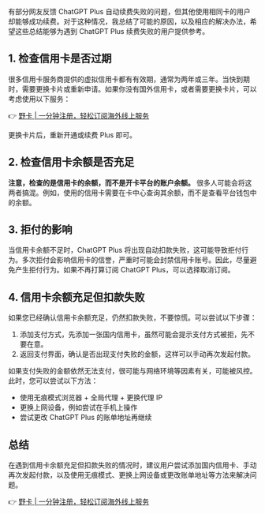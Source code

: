 有部分网友反馈 ChatGPT Plus 自动续费失败的问题，但其他使用相同卡的用户却能够成功续费。对于这种情况，我总结了可能的原因，以及相应的解决办法，希望这些总结能够为遇到 ChatGPT Plus 续费失败的用户提供参考。

## 1. 检查信用卡是否过期

很多信用卡服务商提供的虚拟信用卡都有有效期，通常为两年或三年。当快到期时，需要更换卡片或重新申请。如果你没有国外信用卡，或者需要更换卡片，可以考虑使用以下服务：

👉 [野卡 | 一分钟注册，轻松订阅海外线上服务](https://bit.ly/bewildcard)

更换卡片后，重新开通或续费 Plus 即可。

## 2. 检查信用卡余额是否充足

**注意，检查的是信用卡的余额，而不是开卡平台的账户余额。** 很多人可能会将这两者搞混。例如，使用的信用卡需要在卡中心查询其余额，而不是查看平台钱包中的余额。

## 3. 拒付的影响

当信用卡余额不足时，ChatGPT Plus 将出现自动扣款失败，这可能导致拒付行为。多次拒付会影响信用卡的信誉，严重时可能会封禁信用卡账号。因此，尽量避免产生拒付行为。如果不再打算订阅 ChatGPT Plus，可以选择取消订阅。

## 4. 信用卡余额充足但扣款失败

如果您已经确认信用卡余额充足，仍然扣款失败，不要惊慌。可以尝试以下步骤：

1. 添加支付方式，先添加一张国内信用卡，虽然可能会提示支付方式被拒，先不要在意。
2. 返回支付界面，确认是否出现支付失败的金额，这样可以手动再次发起付款。

如果支付失败的金额依然无法支付，很可能与网络环境等因素有关，可能被风控。此时，您可以尝试以下方法：

- 使用无痕模式浏览器 + 全局代理 + 更换代理 IP
- 更换上网设备，例如尝试在手机上操作
- 尝试更改 ChatGPT Plus 的账单地址再继续

## 总结

在遇到信用卡余额充足但扣款失败的情况时，建议用户尝试添加国内信用卡、手动再次发起付款，以及使用无痕模式、更换上网设备或更改账单地址等方法来解决问题。

👉 [野卡 | 一分钟注册，轻松订阅海外线上服务](https://bit.ly/bewildcard)